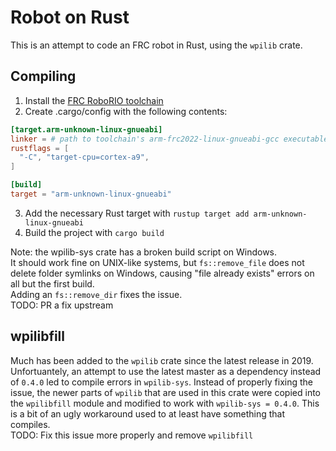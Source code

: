 Robot on Rust
=============

This is an attempt to code an FRC robot in Rust, using the `wpilib` crate.

Compiling
---------
1. Install the [FRC RoboRIO toolchain](https://github.com/wpilibsuite/roborio-toolchain/releases)
2. Create .cargo/config with the following contents:
```toml
[target.arm-unknown-linux-gnueabi]
linker = # path to toolchain's arm-frc2022-linux-gnueabi-gcc executable
rustflags = [
  "-C", "target-cpu=cortex-a9",
]

[build]
target = "arm-unknown-linux-gnueabi"
```
3. Add the necessary Rust target with `rustup target add arm-unknown-linux-gnueabi`
4. Build the project with `cargo build`

Note: the wpilib-sys crate has a broken build script on Windows.  
It should work fine on UNIX-like systems, but `fs::remove_file` does not delete folder symlinks on Windows, causing "file already exists" errors on all but the first build.  
Adding an `fs::remove_dir` fixes the issue.  
TODO: PR a fix upstream

wpilibfill
----------
Much has been added to the `wpilib` crate since the latest release in 2019. Unfortuantely, an attempt to use the latest master as a dependency instead of `0.4.0` led to compile errors in `wpilib-sys`. Instead of properly fixing the issue, the newer parts of `wpilib` that are used in this crate were copied into the `wpilibfill` module and modified to work with `wpilib-sys = 0.4.0`. This is a bit of an ugly workaround used to at least have something that compiles.  
TODO: Fix this issue more properly and remove `wpilibfill`
